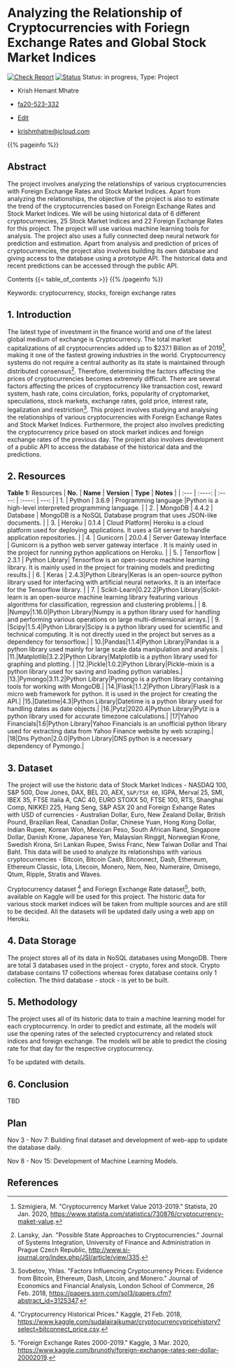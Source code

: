 # Analyzing the Relationship of Cryptocurrencies with Foriegn Exchange Rates and Global Stock Market Indices

[![Check Report](https://github.com/cybertraining-dsc/fa20-523-332/workflows/Check%20Report/badge.svg)](https://github.com/cybertraining-dsc/fa20-523-332/actions)
[![Status](https://github.com/cybertraining-dsc/fa20-523-332/workflows/Status/badge.svg)](https://github.com/cybertraining-dsc/fa20-523-332/actions)
Status: in progress, Type: Project

* Krish Hemant Mhatre

* [fa20-523-332](https://github.com/cybertraining-dsc/fa20-523-332/)
* [Edit](https://github.com/cybertraining-dsc/fa20-523-332/blob/main/project/project.md)
* <krishmhatre@icloud.com>

{{% pageinfo %}}

## Abstract

The project involves analyzing the relationships of various cryptocurrencies with Foreign Exchange Rates and Stock Market Indices. Apart from analyzing the relationships, the objective of the project is also to estimate the trend of the cryptocurrencies based on Foreign Exchange Rates and Stock Market Indices. We will be using historical data of 6 different cryptocurrencies, 25 Stock Market Indices and 22 Foreign Exchange Rates for this project. The project will use various machine learning tools for analysis. The project also uses a fully connected deep neural network for prediction and estimation. Apart from analysis and prediction of prices of cryptocurrencies, the project also involves building its own database and giving access to the database using a prototype API. The historical data and recent predictions can be accessed through the public API. 

Contents
{{< table_of_contents >}}
{{% /pageinfo %}}

Keywords: cryptocurrency, stocks, foreign exchange rates


## 1. Introduction

The latest type of investment in the finance world and one of the latest global medium of exchange is Cryptocurrency. The total market capitalizations of all cryptocurrencies added up to $237.1 Billion as of 2019[^1], making it one of the fastest growing industries in the world. Cryptocurrency systems do not require a central authority as its state is maintained through distributed consensus[^2]. Therefore, determining the factors affecting the prices of cryptocurrencies becomes extremely difficult. There are several factors affecting the prices of cryptocurrency like transaction cost, reward system, hash rate, coins circulation, forks, popularity of cryptomarket, speculations, stock markets, exchange rates, gold price, interest rate, legalization and restriction[^3]. This project involves studying and analysing the relationships of various cryptocurrencies with Foreign Exchange Rates and Stock Market Indices. Furthermore, the project also involves predicting the cryptocurrency price based on stock market indices and foreign exchange rates of the previous day. The project also involves development of a public API to access the database of the historical data and the predictions. 


## 2. Resources

**Table 1:** Resources
| **No.** | **Name** | **Version** | **Type** |     **Notes**     |
| :---  |    :----:    |    :----:    |    :----:    |  ---:  |
| 1. |  Python  | 3.6.9 | Programming language  |Python is a high-level interpreted programming language. |
| 2. |  MongoDB |  4.4.2 |  Database  | MongoDB is a NoSQL Database program that uses JSON-like documents.  | 
| 3. |  Heroku  | 0.1.4 |  Cloud Platform| Heroku is a cloud platform used for deploying applications. It uses a Git server to handle application repositories. |
| 4. |  Gunicorn  | 20.0.4  | Server Gateway Interface  | Gunicorn is a python web server gateway interface . It is mainly used in the project for running python applications on Heroku. |
| 5. |  Tensorflow  | 2.3.1 |  Python Library|  Tensorflow is an open-source machine learning library. It is mainly used in the project for training models and predicting results.|
| 6. |  Keras | 2.4.3|Python Library|Keras is an open-source python library used for interfacing with artificial neural networks. It is an interface for the Tensorflow library. |
| 7. | Scikit-Learn|0.22.2|Python Library|Scikit-learn is an open-source machine learning library featuring various algorithms for classification, regression and clustering problems.|
| 8. |Numpy|1.16.0|Python Library|Numpy is a python library used for handling and performing various operations on large multi-dimensional arrays.|
| 9. |Scipy|1.5.4|Python Library|Scipy is a python library used for scientific and technical computing. It is not directly used in the project but serves as a dependency for tensorflow.|
| 10.|Pandas|1.1.4|Python Library|Pandas is a python library used mainly for large scale data manipulation and analysis. |
|11.|Matplotlib|3.2.2|Python Library|Matplotlib is a python library used for graphing and plotting. |
|12.|Pickle|1.0.2|Python Library|Pickle-mixin is a python library used for saving and loading python variables.|
|13.|Pymongo|3.11.2|Python Library|Pymongo is a python library containing tools for working with MongoDB.|
|14.|Flask|1.1.2|Python Library|Flask is a micro web framework for python. It is used in the project for creating the API.|
|15.|Datetime|4.3|Python Library|Datetime is a python library used for handling dates as date objects.|
|16.|Pytz|2020.4|Python Library|Pytz is a python library used for accurate timezone calculations.|
|17|Yahoo Financials|1.6|Python Library|Yahoo Financials is an unofficial python library used for extracting data from Yahoo Finance website by web scraping.|
|18|Dns Python|2.0.0|Python Library|DNS python is a necessary dependency of Pymongo.|



## 3. Dataset

The project will use the historic data of Stock Market Indices - NASDAQ 100, S&P 500, Dow Jones, DAX, BEL 20, AEX, `S&P/TSX 60`, IGPA, Merval 25, SMI, IBEX 35, FTSE Italia A, CAC 40, EURO STOXX 50, FTSE 100, RTS, Shanghai Comp, NIKKEI 225, Hang Seng, S&P ASX 20 and Foreign Exhange Rates with USD of currencies - Australian Dollar, Euro, New Zealand Dollar, British Pound, Brazilian Real, Canadian Dollar, Chinese Yuan, Hong Kong Dollar, Indian Rupee, Korean Won, Mexican Peso, South African Rand, Singapore Dollar, Danish Krone, Japanese Yen, Malaysian Ringgit, Norwegian Krone, Swedish Krona, Sri Lankan Rupee, Swiss Franc, New Taiwan Dollar and Thai Baht. This data will be used to analyze its relationships with various cryptocurrencies - Bitcoin, Bitcoin Cash, Bitconnect, Dash, Ethereum, Ethereum Classic, Iota, Litecoin, Monero, Nem, Neo, Numeraire, Omisego, Qtum, Ripple, Stratis and Waves.

Cryptocurrency dataset [^4] and Foriegn Exchange Rate dataset[^5], both, available on Kaggle will be used for this project. The historic data for various stock market indices will be taken from multiple sources and are still to be decided. All the datasets will be updated daily using a web app on Heroku.

## 4. Data Storage

The project stores all of its data in NoSQL databases using MongoDB. There are total 3 databases used in the project - crypto, forex and stock. Crypto database contains 17 collections whereas forex database contains only 1 collection. The third database - stock - is yet to be built. 

## 5. Methodology

The project uses all of its historic data to train a machine learning model for each cryptocurrency. In order to predict and estimate, all the models will use the opening rates of the selected cryptocurrency and related stock indices and foreign exchange. The models will be able to predict the closing rate for that day for the respective cryptocurrency.

To be updated with details.

## 6. Conclusion

TBD

## Plan

Nov 3 - Nov 7: Building final dataset and development of web-app to update the database daily.

Nov 8 - Nov 15: Development of Machine Learning Models.

## References

[^1]: Szmigiera, M. "Cryptocurrency Market Value 2013-2019." Statista, 20 Jan. 2020, <https://www.statista.com/statistics/730876/cryptocurrency-maket-value>. 

[^2]: Lansky, Jan. "Possible State Approaches to Cryptocurrencies." Journal of Systems Integration, University of Finance and Administration in Prague Czech Republic, <http://www.si-journal.org/index.php/JSI/article/view/335>. 

[^3]: Sovbetov, Yhlas. "Factors Influencing Cryptocurrency Prices: Evidence from Bitcoin, Ethereum, Dash, Litcoin, and Monero." Journal of Economics and Financial Analysis, London School of Commerce, 26 Feb. 2018, <https://papers.ssrn.com/sol3/papers.cfm?abstract_id=3125347>. 

[^4]: "Cryptocurrency Historical Prices." Kaggle, 21 Feb. 2018, <https://www.kaggle.com/sudalairajkumar/cryptocurrencypricehistory?select=bitconnect_price.csv>. 

[^5]: "Foreign Exchange Rates 2000-2019." Kaggle, 3 Mar. 2020, <https://www.kaggle.com/brunotly/foreign-exchange-rates-per-dollar-20002019>. 

